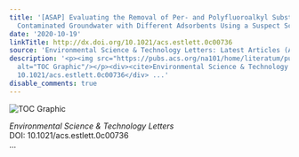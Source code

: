```yaml
---
title: '[ASAP] Evaluating the Removal of Per- and Polyfluoroalkyl Substances from
  Contaminated Groundwater with Different Adsorbents Using a Suspect Screening Approach'
date: '2020-10-19'
linkTitle: http://dx.doi.org/10.1021/acs.estlett.0c00736
source: 'Environmental Science & Technology Letters: Latest Articles (ACS Publications)'
description: '<p><img src="https://pubs.acs.org/na101/home/literatum/publisher/achs/journals/content/estlcu/0/estlcu.ahead-of-print/acs.estlett.0c00736/20201019/images/medium/ez0c00736_0003.gif"
  alt="TOC Graphic"/></p><div><cite>Environmental Science & Technology Letters</cite></div><div>DOI:
  10.1021/acs.estlett.0c00736</div> ...'
disable_comments: true
---
```

<p><img src="https://pubs.acs.org/na101/home/literatum/publisher/achs/journals/content/estlcu/0/estlcu.ahead-of-print/acs.estlett.0c00736/20201019/images/medium/ez0c00736_0003.gif" alt="TOC Graphic"/></p><div><cite>Environmental Science & Technology Letters</cite></div><div>DOI: 10.1021/acs.estlett.0c00736</div> ...